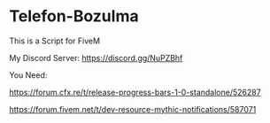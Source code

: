 # Telefon-Bozulma
This is a Script for FiveM

My Discord Server: https://discord.gg/NuPZBhf

You Need:

https://forum.cfx.re/t/release-progress-bars-1-0-standalone/526287

https://forum.fivem.net/t/dev-resource-mythic-notifications/587071
